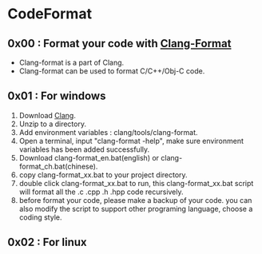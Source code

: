 # CodeFormat

## 0x00 : Format your code with [Clang-Format](http://clang.llvm.org/docs/ClangFormat.html)

* Clang-format is a part of Clang.
* Clang-format can be used to format C/C++/Obj-C code.

## 0x01 : For windows
1. Download [Clang](http://releases.llvm.org/download.html).
2. Unzip to a directory.
3. Add environment variables : clang/tools/clang-format.
4. Open a terminal, input "clang-format -help", make sure environment variables has been added successfully.
5. Download clang-format_en.bat(english) or clang-format_ch.bat(chinese).
6. copy clang-format_xx.bat to your project directory.
7. double click clang-format_xx.bat to run, this clang-format_xx.bat script will format all the .c .cpp .h .hpp code recursively.
8. before format your code, please make a backup of your code. you can also modify the script to support other programing language, choose a coding style.

## 0x02 : For linux
